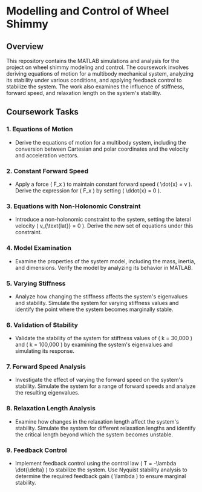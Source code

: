 # Modelling and Control of Wheel Shimmy

## Overview
This repository contains the MATLAB simulations and analysis for the project on wheel shimmy modeling and control. The coursework involves deriving equations of motion for a multibody mechanical system, analyzing its stability under various conditions, and applying feedback control to stabilize the system. The work also examines the influence of stiffness, forward speed, and relaxation length on the system's stability.

## Coursework Tasks

### 1. Equations of Motion
- Derive the equations of motion for a multibody system, including the conversion between Cartesian and polar coordinates and the velocity and acceleration vectors.

### 2. Constant Forward Speed
- Apply a force \( F_x \) to maintain constant forward speed \( \dot{x} = v \). Derive the expression for \( F_x \) by setting \( \ddot{x} = 0 \).

### 3. Equations with Non-Holonomic Constraint
- Introduce a non-holonomic constraint to the system, setting the lateral velocity \( v_{\text{lat}} = 0 \). Derive the new set of equations under this constraint.

### 4. Model Examination
- Examine the properties of the system model, including the mass, inertia, and dimensions. Verify the model by analyzing its behavior in MATLAB.

### 5. Varying Stiffness
- Analyze how changing the stiffness affects the system's eigenvalues and stability. Simulate the system for varying stiffness values and identify the point where the system becomes marginally stable.

### 6. Validation of Stability
- Validate the stability of the system for stiffness values of \( k = 30,000 \) and \( k = 100,000 \) by examining the system's eigenvalues and simulating its response.

### 7. Forward Speed Analysis
- Investigate the effect of varying the forward speed on the system's stability. Simulate the system for a range of forward speeds and analyze the resulting eigenvalues.

### 8. Relaxation Length Analysis
- Examine how changes in the relaxation length affect the system's stability. Simulate the system for different relaxation lengths and identify the critical length beyond which the system becomes unstable.

### 9. Feedback Control
- Implement feedback control using the control law \( T = -\lambda \dot{\delta} \) to stabilize the system. Use Nyquist stability analysis to determine the required feedback gain \( \lambda \) to ensure marginal stability.

  

